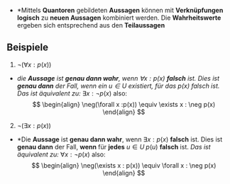 - *Mittels **Quantoren** gebildeten **Aussagen** können mit **Verknüpfungen logisch** zu **neuen Aussagen** kombiniert werden. Die **Wahrheitswerte** ergeben sich entsprechend aus den **Teilaussagen**

## Beispiele

1. $\neg (\forall x : p(x))$

- *die **Aussage** ist **genau dann wahr**, wenn $\forall x:p(x)$ **falsch** ist. Dies ist **genau dann** der Fall, wenn ein $u \in U$ existiert, für das $p(x)$ falsch ist.
	Das ist äquivalent zu:*
	$\exists x : \neg p(x)$
	also:
$$
\begin{align}
\neg(\forall x :p(x)) \equiv \exists x : \neg p(x)
\end{align}
$$

2. $\neg (\exists x :p(x))$

- *Die **Aussage** ist **genau dann wahr**, wenn $\exists x :p(x)$ **falsch** ist. Dies ist **genau dann** der Fall, **wenn** für **jedes** $u \in U \; p(u)$ **falsch** ist.
	*Das ist äquivalent zu:*
	$\forall x : \neg p(x)$ 
	also:
$$
\begin{align}
\neg(\exists x : p(x)) \equiv \forall x : \neg p(x)
\end{align}
$$
